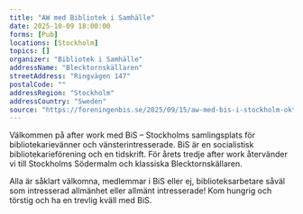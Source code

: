 ```yaml
---
title: "AW med Bibliotek i Samhälle"
date: 2025-10-09 18:00:00
forms: [Pub]
locations: [Stockholm]
topics: []
organizer: "Bibliotek i Samhälle"
addressName: "Blecktornskällaren"
streetAddress: "Ringvägen 147"
postalCode: ""
addressRegion: "Stockholm"
addressCountry: "Sweden"
source: "https://foreningenbis.se/2025/09/15/aw-med-bis-i-stockholm-okt/"
---
```

Välkommen på after work med BiS – Stockholms samlingsplats för bibliotekarievänner och vänsterintresserade. BiS är en socialistisk bibliotekarieförening och en tidskrift. För årets tredje after work återvänder vi till Stockholms Södermalm och klassiska Blecktornskällaren.

Alla är såklart välkomna, medlemmar i BiS eller ej, biblioteksarbetare såväl som intresserad allmänhet eller allmänt intresserade! Kom hungrig och törstig och ha en trevlig kväll med BiS.